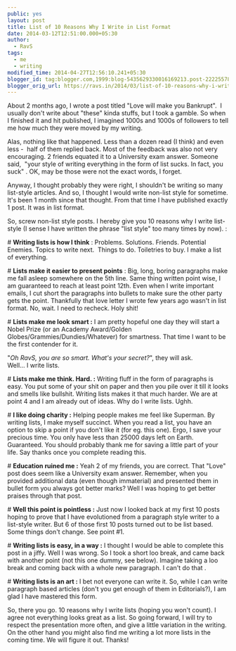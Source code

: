 ```yaml
---
public: yes
layout: post
title: List of 10 Reasons Why I Write in List Format
date: 2014-03-12T12:51:00.000+05:30
author:
  - RavS
tags:
  - me
  - writing
modified_time: 2014-04-27T12:56:10.241+05:30
blogger_id: tag:blogger.com,1999:blog-5435629330016169213.post-2222557812633004400
blogger_orig_url: https://ravs.in/2014/03/list-of-10-reasons-why-i-write-in-list.html
---
```


About 2 months ago, I wrote a post titled "Love will make you Bankrupt".  I usually don't write about "these" kinda stuffs, but I took a gamble. So when I finished it and hit published, I imagined 1000s and 1000s of followers to tell me how much they were moved by my writing. 

  

Alas, nothing like that happened. Less than a dozen read (I think) and even less -  half of them replied back. Most of the feedback was also not very encouraging. 2 friends equated it to a University exam answer. Someone said,  "your style of writing everything in the form of list sucks. In fact, you suck" . OK, may be those were not the exact words, I forget. 

  

Anyway, I thought probably they were right, I shouldn't be writing so many list-style articles. And so, I thought I would write non-list style for sometime. It's been 1 month since that thought. From that time I have published exactly 1 post. It was in list format. 

  

So, screw non-list style posts. I hereby give you 10 reasons why I write list-style (I sense I have written the phrase "list style" too many times by now). :

  

\# **Writing lists is how I think** : Problems. Solutions. Friends. Potential Enemies. Topics to write next.  Things to do. Toiletries to buy. I make a list of everything. 

  

\# **Lists make it easier to present points** : Big, long, boring paragraphs make me fall asleep somewhere on the 5th line. Same thing written point wise, I am guaranteed to reach at least point 12th. Even when I write important emails, I cut short the paragraphs into bullets to make sure the other party gets the point. Thankfully that love letter I wrote few years ago wasn't in list format. No, wait. I need to recheck. Holy shit! 

  

\# **Lists make me look smart :** I am pretty hopeful one day they will start a Nobel Prize (or an Academy Award/Golden Globes/Grammies/Dundies/Whatever) for smartness. That time I want to be the first contender for it. 

"_Oh RavS, you are so smart. What's your secret?_", they will ask.  
Well... I write lists.

  

\# **Lists make me think. Hard. :** Writing fluff in the form of paragraphs is easy. You put some of your shit on paper and then you pile over it till it looks and smells like bullshit. Writing lists makes it that much harder. We are at point 4 and I am already out of ideas. Why do I write lists. Ughh. 

  

\# **I like doing charity :** Helping people makes me feel like Superman. By writing lists, I make myself succinct. When you read a list, you have an option to skip a point if you don't like it (for eg. this one). Ergo, I save your precious time. You only have less than 25000 days left on Earth. Guaranteed. You should probably thank me for saving a little part of your life. Say thanks once you complete reading this. 

  

\# **Education ruined me :** Yeah 2 of my friends, you are correct. That "Love" post does seem like a University exam answer. Remember, when you provided additional data (even though immaterial) and presented them in bullet form you always got better marks? Well I was hoping to get better praises through that post.  

  

\# **Well this point is pointless :** Just now I looked back at my first 10 posts hoping to prove that I have evolutioned from a paragraph style writer to a list-style writer. But 6 of those first 10 posts turned out to be list based. Some things don't change. See point #1.

  

\# **Writing lists is easy, in a way :** I thought I would be able to complete this post in a jiffy. Well I was wrong. So I took a short loo break, and came back with another point (not this one dummy, see below). Imagine taking a loo break and coming back with a whole new paragraph. I can't do that .

  

\# **Writing lists is an art :** I bet not everyone can write it. So, while I can write paragraph based articles (don't you get enough of them in Editorials?), I am glad I have mastered this form.

  

  

So, there you go. 10 reasons why I write lists (hoping you won't count). I agree not everything looks great as a list. So going forward, I will try to respect the presentation more often, and give a little variation in the writing. On the other hand you might also find me writing a lot more lists in the coming time. We will figure it out. Thanks!
